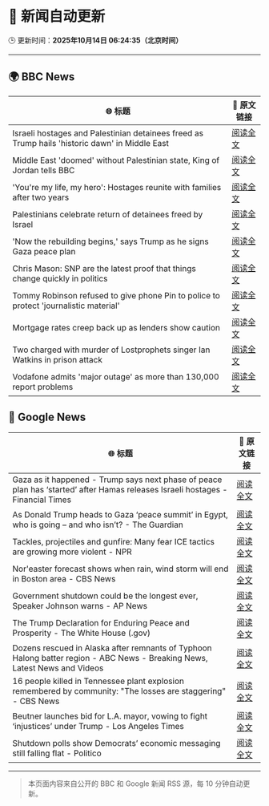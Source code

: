 # 🧠 新闻自动更新

🕒 更新时间：**2025年10月14日 06:24:35（北京时间）**

---

## 🌍 BBC News

| 🌐 标题 | 🔗 原文链接 |
|--------|-------------|
| Israeli hostages and Palestinian detainees freed as Trump hails 'historic dawn' in Middle East | [阅读全文](https://www.bbc.com/news/articles/c740jx07vz0o?at_medium=RSS&at_campaign=rss) |
| Middle East 'doomed' without Palestinian state, King of Jordan tells BBC | [阅读全文](https://www.bbc.com/news/articles/c3w965y65zzo?at_medium=RSS&at_campaign=rss) |
| 'You're my life, my hero': Hostages reunite with families after two years | [阅读全文](https://www.bbc.com/news/articles/cyv8p8m4qg6o?at_medium=RSS&at_campaign=rss) |
| Palestinians celebrate return of detainees freed by Israel | [阅读全文](https://www.bbc.com/news/articles/cr430epq45go?at_medium=RSS&at_campaign=rss) |
| 'Now the rebuilding begins,' says Trump  as he signs Gaza peace plan | [阅读全文](https://www.bbc.com/news/articles/c709jxxrrvlo?at_medium=RSS&at_campaign=rss) |
| Chris Mason: SNP are the latest proof that things change quickly in politics | [阅读全文](https://www.bbc.com/news/articles/cdx4lz0789xo?at_medium=RSS&at_campaign=rss) |
| Tommy Robinson refused to give phone Pin to police to protect 'journalistic material' | [阅读全文](https://www.bbc.com/news/articles/c2lp1k7pnpno?at_medium=RSS&at_campaign=rss) |
| Mortgage rates creep back up as lenders show caution | [阅读全文](https://www.bbc.com/news/articles/cdx4l557n1lo?at_medium=RSS&at_campaign=rss) |
| Two charged with murder of Lostprophets singer Ian Watkins in prison attack | [阅读全文](https://www.bbc.com/news/articles/c3drdy5ry2do?at_medium=RSS&at_campaign=rss) |
| Vodafone admits 'major outage' as more than 130,000 report problems | [阅读全文](https://www.bbc.com/news/articles/c5yldldx659o?at_medium=RSS&at_campaign=rss) |

## 📰 Google News

| 🌐 标题 | 🔗 原文链接 |
|--------|-------------|
| Gaza as it happened - Trump says next phase of peace plan has ‘started’ after Hamas releases Israeli hostages - Financial Times | [阅读全文](https://news.google.com/rss/articles/CBMicEFVX3lxTE5GS2pOMk5QMDVmTndlaWFNSHJxVGJKVmtRY0RIcmdSWXdseUxrWVRVN3pJQ0Qzb2s5TDc0aVdMM1g4UFp4cUZOcjJBVWJNZG95XzRXRVZjYVlLVkV5T3hfVVBnb1hIVGctMmRJeWxNaTg?oc=5) |
| As Donald Trump heads to Gaza ‘peace summit’ in Egypt, who is going – and who isn’t? - The Guardian | [阅读全文](https://news.google.com/rss/articles/CBMinwFBVV95cUxOc3ZtWk03ZzFpeVdMbWNXRlBObUZYNzM4eDR5RWpqYWhKNjFUTWMzWVozazFnNnpxc2hKeVFIMDdYTG9pR1dUcXcyMzBtd3NUdXlDV2gyenlVQUg4NV9RRHBLcDV1Vm4zMjk1OWpRX3ZOaU5vczBpQVQ0dGNYTVdRQ3gxN2VPdXBtRmlhYVc2d1NkWldad3JNcnhia0JiNms?oc=5) |
| Tackles, projectiles and gunfire: Many fear ICE tactics are growing more violent - NPR | [阅读全文](https://news.google.com/rss/articles/CBMijgFBVV95cUxObnZoWU5hUTBERmdPODkzOEZEVFR2MS05V3RxUEJxd2ZMR2VtbUJCQzJrRWVBQkN5SFV6NXpIcDFleGdTUjQzMjUwLW5yOGcydl9aYnFnTzNlZ0dQRThSSHI4UHI2ak03VEdtOXU3dm9IUDFxSGVTSUxXYVc0dktfUy1XbFMzTGZxVjRuZnZB?oc=5) |
| Nor'easter forecast shows when rain, wind storm will end in Boston area - CBS News | [阅读全文](https://news.google.com/rss/articles/CBMigAFBVV95cUxPM3ZlOVpDczRKdXcyMmI1NGVNWFh0R2lMaXZubVNRQXhXRFRsZEloY2E5ZGpNRDJOcDdRSFhST09vbUpCUHdtOHBTNDNRTzVMZlBvM05tUnhBSE9DMHRGVWVRVjE2akg3TFZWaFZSSmJjclloLXdrRGdqNU5ETzVUQQ?oc=5) |
| Government shutdown could be the longest ever, Speaker Johnson warns - AP News | [阅读全文](https://news.google.com/rss/articles/CBMiuAFBVV95cUxPLURHbmZIV1JvTnoxcGpsTmxsWnZVd20xb3FUcGluMWRFbXZZTXpfLVZxUGJzSnRQblZLOWZyc2dYODZmVUZROWVKWHhWaV9wMXN4Qi15Y09LOC0xMUE0NXBGY1lRdFJ0T1VYT1lmTWJzQjkwVDJmYkJCMENvS2Y2WWxyazB5TmUyYXJUaXRyMHVaWE1NbzBHRVhDVS1tZFF0UTZURldCSmN0azliWnY4QnFmWEdPQ1c1?oc=5) |
| The Trump Declaration for Enduring Peace and Prosperity - The White House (.gov) | [阅读全文](https://news.google.com/rss/articles/CBMisgFBVV95cUxQX3JRTUdMeHVxRWFkOXhnNUllcUtVbmpOWHFXQ2N1SnNaOW44N0lwdy00V09FdGhUVWJUYkg3bEpreF9NWkt4U3JOWVQ1ZGtZZG0zUDJybm1hUmRKanotcGtFTFBfdWs2WS1Ca1gzakRaZzJ1eXhqSEgxVHhGNTg4REFtTXQyWlF1akNValRSVkdEWEwzRER6SlhHRTBvSHBEN0NZa2szRFJzcjJPUk9sTWp3?oc=5) |
| Dozens rescued in Alaska after remnants of Typhoon Halong batter region - ABC News - Breaking News, Latest News and Videos | [阅读全文](https://news.google.com/rss/articles/CBMipgFBVV95cUxOOWc2aDhXeWlFWjJ0OGE0XzRZLWlQajdEMERjazZBbG53ekFReUx4N2tqVHRrZmhfSnhlcHF2ZU04WmhyTDg1TVBMaGhjVXdWcUJqczg5U2tMNE1yTmppMVFhRTYwVlAwcGdrVTM4ckVJRy1TR2ZhSUJGaXJJaEQ5a0ItemFLTFNHTW5uVXBLQVJqa05JTkF5REpNSS1acDdmRzZmUmNn0gGrAUFVX3lxTE92Q0NreW44M1RTNmNUcFY0Xy00VDhpQUQtdFBSLXR2blFPS3BNSEM2RG5IQjNMTG1lSl96ZVkyWTJvRDA4OVpZdlNEOHlNT21qc3U4RktxeHdKTDJLNW1ObWpyYl8xQkc4N0EtVEJRekVDcFM0YVBIMEx0cG1PWFM0NWdIV0dab0pScEJEaW52S1hDQUtRS0ZmTlNTc0FlRlV2RUVLWF96QnNuVQ?oc=5) |
| 16 people killed in Tennessee plant explosion remembered by community: "The losses are staggering" - CBS News | [阅读全文](https://news.google.com/rss/articles/CBMijgFBVV95cUxQSk1nV1NvZmRMNHZNODlUaWtmNjBQekhXZTh3TkI1Ml9ta29tc1hLQXp2TVZFSmhjVFVPYklQRnFfeV9KckIwMEptdlh6MTIyaEJjRG52WkNOb0VvNUF5dTZqSHFwMHZhdU44NGJEemJuYlBnWDBTN2U0SDRoaVpOOTdqdkt1YzFCbTRWWU1n0gGTAUFVX3lxTE5oYnd2NXluam9pNUN6M2hUMFhlalRsQXF6b09SbzhZUGVuNTNhdHk4NHVZR19uZkt3YzdZNnowNzdHSEFjT1BkNGN5ZUVidzR2SWhtdlBFektfcnlKakRZVnQ1QV93RFlXeUpUY0hGMnpTbUdiQkllQmxCRUNTTjR2VldUUXJQc3kxTDZDS0pxLWFkNA?oc=5) |
| Beutner launches bid for L.A. mayor, vowing to fight ‘injustices’ under Trump - Los Angeles Times | [阅读全文](https://news.google.com/rss/articles/CBMi2wFBVV95cUxPZHRkWVJpMVlvZkl4SG9YaDgyRVdzSG5aOWVYSW1PS09DM0lyaTd2cUpwZG9mTjVuUy1INzNIeU1aN254M0VpOW1WUkJPR0ItNmlGYXFaV0g5TGVQcFFXbFg3SkFjdF9DcHhGakY3cGRRdmplZE0yWHV3cVF1dVdoUUc2OHA3SWZodldIdmprQ3l2QjdVX290ajNiWlBOaWZTVk4zMm1pSEtpazNubEpJR1Q4Uk1qMzBQOXhDUzNpdVFGSjgxd3pnclZZNjY3NHRCdVhyM2Q2S1lBTjQ?oc=5) |
| Shutdown polls show Democrats’ economic messaging still falling flat - Politico | [阅读全文](https://news.google.com/rss/articles/CBMikgFBVV95cUxNTWI5R0EwZDJ6MVNGMjd0SURfMWg2Um5JVjZzOU45dGVsdVhPMmp2UkZScERXRmJ1cXhXRV9KTjdSdDN5X2w5bnZBQVU5R3ljRUZhVm5ZRVpDUXBBVUJWbjA0Rlllc3NGWDFINlpIQ3BZbGNVelZBNG1uM21CSzFiNi1wV1otUUpLejhMblE1Y2tEdw?oc=5) |

---
> 本页面内容来自公开的 BBC 和 Google 新闻 RSS 源，每 10 分钟自动更新。